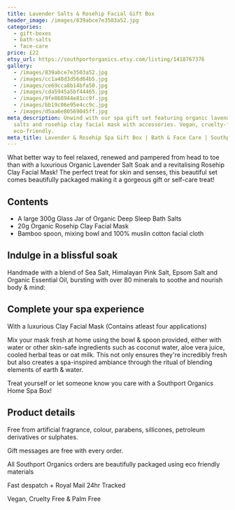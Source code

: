 ```yaml
---
title: Lavender Salts & Rosehip Facial Gift Box
header_image: /images/839abce7e3503a52.jpg
categories:
  - gift-boxes
  - bath-salts
  - face-care
price: £22
etsy_url: https://southportorganics.etsy.com/listing/1418767376
gallery:
  - /images/839abce7e3503a52.jpg
  - /images/cc1a48d3d56d64b5.jpg
  - /images/ce69cca8b14bfa50.jpg
  - /images/cda5945a5bf44465.jpg
  - /images/9fe868944e81cc9f.jpg
  - /images/bb19c06e95e4cc9c.jpg
  - /images/d5aa6e80569045ff.jpg
meta_description: Unwind with our spa gift set featuring organic lavender bath
  salts and rosehip clay facial mask with accessories. Vegan, cruelty-free and
  eco-friendly.
meta_title: Lavender & Rosehip Spa Gift Box | Bath & Face Care | Southport Organics
---
```

What better way to feel relaxed, renewed and pampered from head to toe than with a luxurious Organic Lavender Salt Soak and a revitalising Rosehip Clay Facial Mask! The perfect treat for skin and senses, this beautiful set comes beautifully packaged making it a gorgeous gift or self-care treat!

## Contents

- A large 300g Glass Jar of Organic Deep Sleep Bath Salts
- 20g Organic Rosehip Clay Facial Mask
- Bamboo spoon, mixing bowl and 100% muslin cotton facial cloth

## Indulge in a blissful soak

Handmade with a blend of Sea Salt, Himalayan Pink Salt, Epsom Salt and Organic Essential Oil, bursting with over 80 minerals to soothe and nourish body & mind:

## Complete your spa experience

With a luxurious Clay Facial Mask (Contains atleast four applications)

Mix your mask fresh at home using the bowl & spoon provided, either with water or other skin-safe ingredients such as coconut water, aloe vera juice, cooled herbal teas or oat milk. This not only ensures they're incredibly fresh but also creates a spa-inspired ambiance through the ritual of blending elements of earth & water.

Treat yourself or let someone know you care with a Southport Organics Home Spa Box! 

## Product details

Free from artificial fragrance, colour, parabens, sillicones, petroleum derivatives or sulphates.

Gift messages are free with every order.

All Southport Organics orders are beautifully packaged using eco friendly materials

Fast despatch + Royal Mail 24hr Tracked

Vegan, Cruelty Free & Palm Free
